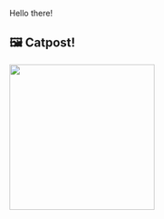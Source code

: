 Hello there!



## 🖼️ Catpost!

<sub>
    <img src="https://cdn2.thecatapi.com/images/3lc.jpg" height="256">
</sub>

